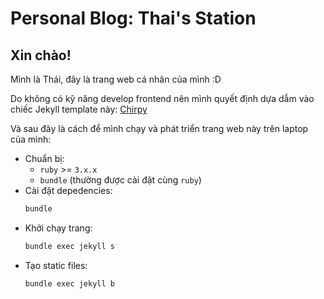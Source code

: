 # Personal Blog: Thai's Station

## Xin chào!

Mình là Thái, đây là trang web cá nhân của mình :D 

Do không có kỹ năng develop frontend nên mình quyết định dựa dẫm vào chiếc Jekyll template này: [Chirpy](https://github.com/cotes2020/jekyll-theme-chirpy)

Và sau đây là cách để mình chạy và phát triển trang web này trên laptop của mình:

- Chuẩn bị:
    - `ruby` >= `3.x.x`
    - `bundle` (thường được cài đặt cùng `ruby`)
- Cài đặt depedencies:
    ```bash
    bundle
    ```
- Khởi chạy trang:
    ```bash
    bundle exec jekyll s
    ```
- Tạo static files:
    ```bash
    bundle exec jekyll b
    ```
